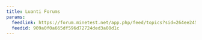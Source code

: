 ```yaml
---
title: Luanti Forums
params:
  feedlink: https://forum.minetest.net/app.php/feed/topics?sid=264ee2459a88afc10ce0d5d361f08047
  feedid: 909a0f0a665df596d72724ded3a08d1c
---
```

